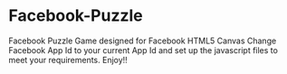 # Facebook-Puzzle
Facebook Puzzle Game designed for Facebook HTML5 Canvas
Change Facebook App Id to your current App Id and set up the javascript files to meet your requirements.
Enjoy!!
